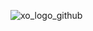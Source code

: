 ![xo_logo_github](https://github.com/nikkeisadev/.XO/assets/137056695/44fc02d7-6b7e-4933-8451-fddbe2e8700d)
